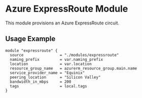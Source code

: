 # Azure ExpressRoute Module

This module provisions an Azure ExpressRoute circuit.

## Usage Example
```hcl
module "expressroute" {
  source                = "./modules/expressroute"
  naming_prefix         = var.naming_prefix
  location              = var.location
  resource_group_name   = azurerm_resource_group.main.name
  service_provider_name = "Equinix"
  peering_location      = "Silicon Valley"
  bandwidth_in_mbps     = 200
  tags                  = local.tags
}
```

